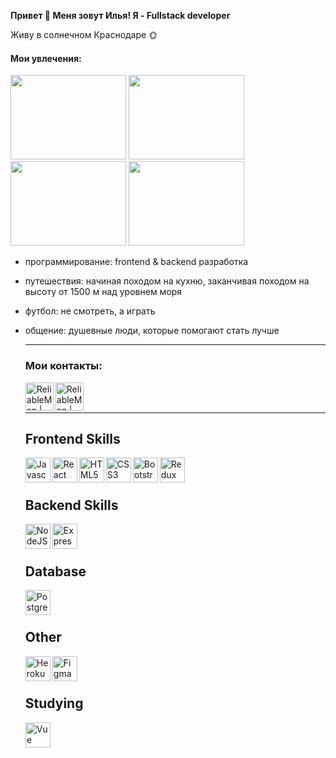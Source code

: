<strong>Привет 👋 Меня зовут Илья! Я - Fullstack developer</strong>
<p>Живу в солнечном Краснодаре 🌞</p>

<h4>Мои увлечения:</h4> 

 <span><img src="https://media.giphy.com/media/qgQUggAC3Pfv687qPC/giphy.gif" width="185" height="135" /> <img src="https://media.giphy.com/media/ToMjGpxInCZSzD3V82s/giphy.gif" width="185" height="135"/> <img src="https://media.giphy.com/media/48QlZ4gdWCLa8/giphy.gif" width="185" height="135"/> 
  <img src="https://media.giphy.com/media/GwGXoeb0gm7sc/giphy.gif" width="185" height="135"/> </span>
  <ul>
  <li><p> программирование: frontend & backend разработка</p></li>
  <li><p> путешествия: начиная походом на кухню, заканчивая походом на высоту от 1500 м над уровнем моря</p></li>
  <li><p>футбол: не смотреть, а играть</p></li>
  <li><p>общение: душевные люди, которые помогают стать лучше</p></li>
<hr></hr>


<h3>Мои контакты:</h3>

<a href="https://t.me/pro_mises" rel="nofollow"><img align="left" alt="ReliableMan | Telegram" width="45" height="45" src="https://img.icons8.com/fluency/48/000000/telegram-app.png" style="max-width: 100%;"></a>

<a href="https://www.instagram.com/123_ilya_/" rel="nofollow"><img align="left" alt="ReliableMan | Instagram" width="45" height="45" src="https://img.icons8.com/fluency/48/000000/instagram-new.png" style="max-width: 100%;"></a>


<br>
<br>
<hr></hr>

<h2>Frontend Skills</h2>
<p align="left"> 
<a href="https://developer.mozilla.org/en-US/docs/Web/JavaScript" rel="nofollow"><img align="left" alt="Javascript" width="40" height="40" src="https://raw.githubusercontent.com/danielcranney/readme-generator/main/public/icons/skills/javascript-colored.svg" style="max-width: 100%;"></a>
  
<a href="https://reactjs.org/" rel="nofollow"><img align="left" alt="React" width="40" height="40"
src="https://raw.githubusercontent.com/danielcranney/readme-generator/main/public/icons/skills/react-colored.svg" style="max-width: 100%;"/></a>

<a href="https://developer.mozilla.org/en-US/docs/Glossary/HTML5" rel="nofollow"><img align="left" alt="HTML5" width="40" height="40" src="https://raw.githubusercontent.com/danielcranney/readme-generator/main/public/icons/skills/html5-colored.svg" style="max-width: 100%;"/></a>
  
<a href="https://www.w3.org/TR/CSS/#css" rel="nofollow"><img align="left" alt="CSS3" width="40" height="40" src="https://raw.githubusercontent.com/danielcranney/readme-generator/main/public/icons/skills/css3-colored.svg" style="max-width: 100%;"/></a> 
 
<a href="https://getbootstrap.com/" rel="nofollow"><img align="left" alt="Bootstrap" width="40" height="40" src="https://raw.githubusercontent.com/danielcranney/readme-generator/main/public/icons/skills/bootstrap-colored.svg" style="max-width: 100%;"/></a>
  
<a href="https://redux.js.org/" rel="nofollow"><img align="left" alt="Redux" width="40" height="40" src="https://raw.githubusercontent.com/danielcranney/readme-generator/main/public/icons/skills/redux-colored.svg" style="max-width: 100%;"/></a> 
  
  
</p>
<br>
<br>
<h2>Backend Skills</h2>
<p align="left"> 
<a href="https://nodejs.org/en/" rel="nofollow"><img align="left" alt="NodeJS" width="40" height="40" src="https://raw.githubusercontent.com/danielcranney/readme-generator/main/public/icons/skills/nodejs-colored.svg" style="max-width: 100%;"></a>
  
<a href="https://expressjs.com/" rel="nofollow"><img align="left" alt="Express" width="40" height="40" src="https://raw.githubusercontent.com/danielcranney/readme-generator/main/public/icons/skills/express-colored-dark.svg" style="max-width: 100%;"></a> 

</p>
<br>
<br>
<h2>Database</h2>
<p align="left"> 
<a href="https://www.postgresql.org/" rel="nofollow"><img align="left" alt="PostgreSQL" width="40" height="40" src="https://raw.githubusercontent.com/danielcranney/readme-generator/main/public/icons/skills/postgresql-colored.svg" style="max-width: 100%;"></a>
</p>
<br>
<br>

<h2>Other</h2>
<p align="left">
<a href="https://www.heroku.com/" rel="nofollow"><img align="left" alt="Heroku" width="40" height="40" src="https://raw.githubusercontent.com/danielcranney/readme-generator/main/public/icons/skills/heroku-colored.svg" style="max-width: 100%;"></a>
  
<a href="https://www.figma.com/" rel="nofollow"><img align="left" alt="Figma" width="40" height="40" src="https://raw.githubusercontent.com/danielcranney/readme-generator/main/public/icons/skills/figma-colored.svg" style="max-width: 100%;"></a> 
</p>
<br>
<br>

<h2>Studying</h2>
<p align="left">
<a href="https://vuejs.org/" rel="nofollow"><img align="left" alt="Vue" width="40" height="40" src="https://raw.githubusercontent.com/danielcranney/readme-generator/main/public/icons/skills/vuejs-colored.svg" style="max-width: 100%;"></a>
</p>
